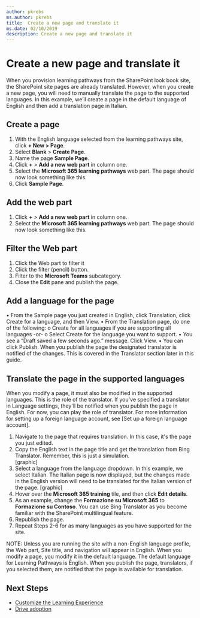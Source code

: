 ```yaml
---
author: pkrebs
ms.author: pkrebs
title:  Create a new page and translate it
ms.date: 02/10/2019
description: Create a new page and translate it
---
```


# Create a new page and translate it
When you provision learning pathways from the SharePoint look book site, the SharePoint site pages are already translated. However, when you create a new page, you will need to manually translate the page to the supported languages. In this example, we’ll create a page in the default language of English and then add a translation page in Italian. 

## Create a page
1.	With the English language selected from the learning pathways site, click **+ New > Page**. 
2.	Select **Blank** > **Create Page**.
3.	Name the page **Sample Page**.
4.	Click **+** > **Add a new web part** in column one. 
5.	Select the **Microsoft 365 learning pathways** web part. The page should now look something like this. <graphic here...>
6. Click **Sample Page**.
 
## Add the web part
1.	Click **+** > **Add a new web part** in column one. 
2.	Select the **Microsoft 365 learning pathways** web part. The page should now look something like this. 

## Filter the Web part
1. Click the Web part to filter it
2. Click the filter (pencil) button. 
3. Filter to the **Microsoft Teams** subcategory. 
4. Close the **Edit** pane and publish the page.

## Add a language for the page
•	From the Sample page you just created in English, click Translation, click Create for a language, and then View. 
•	From the Translation page, do one of the following:
o	Create for all languages if you are supporting all languages 
-or-
o	Select Create for the language you want to support.
•	You see a “Draft saved a few seconds ago.” message. Click View. 
•	You can click Publish. When you publish the page the designated translator is notified of the changes. This is covered in the Translator section later in this guide. 

## Translate the page in the supported languages
When you modify a page, it must also be modified in the supported languages. This is the role of the translator. If you've specified a translator in Language settings, they'll be notified when you publish the page in English. For now, you can play the role of translator. For more information for setting up a foreign language account, see [Set up a foreign language account].

1. Navigate to the page that requires translation. In this case, it's the page you just edited. 
2. Copy the English text in the page title and get the translation from Bing Translator. Remember, this is just a simulation.       
[graphic]
3. Select a language from the language dropdown. In this example, we select Italian. The Italian page is now displayed, but the changes made in the English version will need to be translated for the Italian version of the page. 
[graphic]
4. Hover over the **Microsoft 365 training** tile, and then click **Edit details**. 
5. As an example, change the **Formazione su Microsoft 365** to **Formazione su Contoso**. You can use Bing Translator as you become familiar with the SharePoint multilingual feature. 
6. Republish the page. 
7. Repeat Steps 2-6 for as many languages as you have supported for the site.

NOTE: Unless you are running the site with a non-English language profile, the Web part, Site title, and navigation will appear in English. When you modify a page, you modify it in the default language. The default language for Learning Pathways is English. When you publish the page, translators, if you selected them, are notified that the page is available for translation. 

## Next Steps
- [Customize the Learning Experience](custom_overview.md)
- [Drive adoption](driveadoption.md) 
